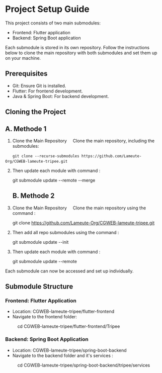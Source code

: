 # Project Setup Guide

This project consists of two main submodules:
- Frontend: Flutter application
- Backend: Spring Boot application

Each submodule is stored in its own repository. Follow the instructions below to clone the main repository with both submodules and set them up on your machine.

## Prerequisites
- Git: Ensure Git is installed.
- Flutter: For frontend development. 
- Java & Spring Boot: For backend development. 

## Cloning the Project
   ## A. Methode 1
1. Clone the Main Repository  
   Clone the main repository, including the submodules:

      ``git clone --recurse-submodules https://github.com/Lameute-Org/CGWEB-lameute-tripee.git``
   

2. Then update each module with command :

   git submodule update --remote --merge

   ## B. Methode 2
1. Clone the Main Repository  
   Clone the main repository using the command :

      git clone https://github.com/Lameute-Org/CGWEB-lameute-tripee.git
   

2. Then add all repo submodules using the command :

   git submodule update --init

3. Then update each module with command :

   git submodule update --remote
   
Each submodule can now be accessed and set up individually.

## Submodule Structure

### Frontend: Flutter Application

- Location: CGWEB-lameute-tripee/flutter-frontend
- Navigate to the frontend folder:

          cd CGWEB-lameute-tripee/flutter-frontend/Tripee
  

### Backend: Spring Boot Application

- Location: CGWEB-lameute-tripee/spring-boot-backend
- Navigate to the backend folder and it's services :

          cd CGWEB-lameute-tripee/spring-boot-backend/tripee/services
    
